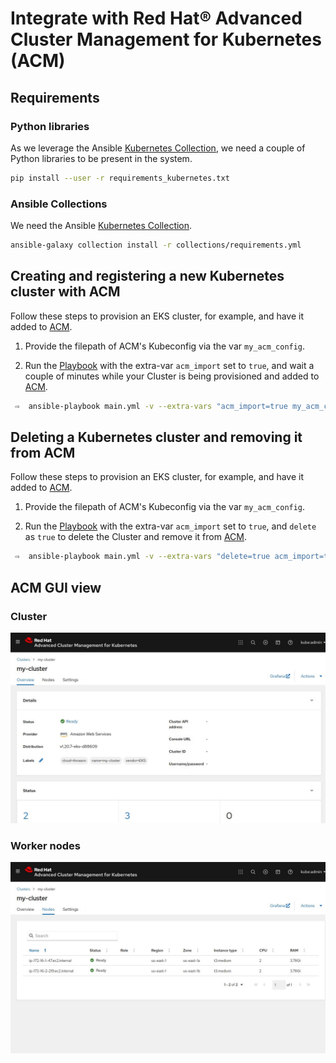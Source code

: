 # Integrate with Red Hat® Advanced Cluster Management for Kubernetes (ACM)

## Requirements

### Python libraries

As we leverage the Ansible [Kubernetes Collection](https://github.com/ansible-collections/kubernetes.core), we need a couple of Python libraries to be present in the system.

```bash
pip install --user -r requirements_kubernetes.txt
```

### Ansible Collections

We need the Ansible [Kubernetes Collection](https://github.com/ansible-collections/kubernetes.core).

```bash
ansible-galaxy collection install -r collections/requirements.yml
```

## Creating and registering a new Kubernetes cluster with ACM

Follow these steps to provision an EKS cluster, for example, and have it added to [ACM](https://www.redhat.com/en/technologies/management/advanced-cluster-management).

1. Provide the filepath of ACM's Kubeconfig via the var `my_acm_config`.

2. Run the [Playbook](main.ym) with the extra-var `acm_import` set to `true`, and wait a couple of minutes while your Cluster is being provisioned and added to [ACM](https://www.redhat.com/en/technologies/management/advanced-cluster-management).

```bash
 ⇨  ansible-playbook main.yml -v --extra-vars "acm_import=true my_acm_config=~/.kube/config cloud_provider=aws"
```

## Deleting a Kubernetes cluster and removing it from ACM

Follow these steps to provision an EKS cluster, for example, and have it added to [ACM](https://www.redhat.com/en/technologies/management/advanced-cluster-management).

1. Provide the filepath of ACM's Kubeconfig via the var `my_acm_config`.

2. Run the [Playbook](main.ym) with the extra-var `acm_import` set to `true`, and `delete` as `true` to delete the Cluster and remove it from [ACM](https://www.redhat.com/en/technologies/management/advanced-cluster-management).

```bash
 ⇨  ansible-playbook main.yml -v --extra-vars "delete=true acm_import=true my_acm_config=~/.kube/config cloud_provider=aws"
```

## ACM GUI view

### Cluster

<p align="center">
<img src="./pictures/acm_eks_cluster.png">
</p>

### Worker nodes

<p align="center">
<img src="./pictures/acm_eks_nodes.png">
</p>